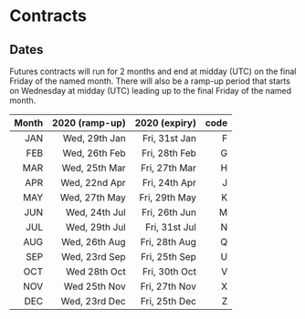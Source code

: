 # Contracts


## Dates

Futures contracts will run for 2 months and end at midday (UTC) on the final Friday of the named month.
There will also be a ramp-up period that starts on Wednesday at midday (UTC) leading up to the final Friday of the
named month.

| Month | 2020 (ramp-up)| 2020 (expiry) | code |
|------:|--------------:|--------------:|-----:|
|  JAN  | Wed, 29th Jan | Fri, 31st Jan |  F   |
|  FEB  | Wed, 26th Feb | Fri, 28th Feb |  G   |
|  MAR  | Wed, 25th Mar | Fri, 27th Mar |  H   |
|  APR  | Wed, 22nd Apr | Fri, 24th Apr |  J   |
|  MAY  | Wed, 27th May | Fri, 29th May |  K   |
|  JUN  | Wed, 24th Jul | Fri, 26th Jun |  M   |
|  JUL  | Wed, 29th Jul | Fri, 31st Jul |  N   |
|  AUG  | Wed, 26th Aug | Fri, 28th Aug |  Q   |
|  SEP  | Wed, 23rd Sep | Fri, 25th Sep |  U   |
|  OCT  | Wed 28th Oct  | Fri, 30th Oct |  V   |
|  NOV  | Wed 25th Nov  | Fri, 27th Nov |  X   |
|  DEC  | Wed, 23rd Dec | Fri, 25th Dec |  Z   |

